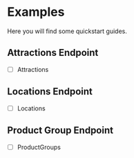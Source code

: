 # Examples

Here you will find some quickstart guides.

## Attractions Endpoint

- [ ] Attractions

## Locations Endpoint

- [ ] Locations

## Product Group Endpoint

- [ ] ProductGroups
